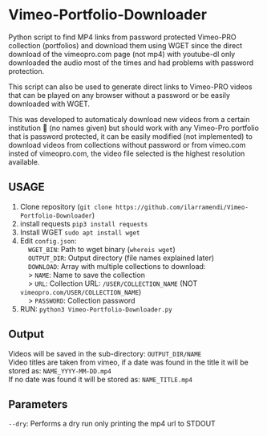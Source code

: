 # Vimeo-Portfolio-Downloader
Python script to find MP4 links from password protected Vimeo-PRO collection (portfolios) and download them using WGET since the direct download of the vimeopro.com page (not mp4) with youtube-dl only downloaded the audio most of the times and had problems with password protection.

This script can also be used to generate direct links to Vimeo-PRO videos that can be played on any browser without a password or be easily downloaded with WGET.

This was developed to automaticaly download new videos from a certain institution 👀 (no names given) but should work with any Vimeo-Pro portfolio that is password protected, it can be easily modified (not implemented) to download videos from collections without password or from vimeo.com insted of vimeopro.com, the video file selected is the highest resolution available.

## USAGE
1) Clone repository (`git clone https://github.com/ilarramendi/Vimeo-Portfolio-Downloader`)
2) install requests `pip3 install requests`
3) Install WGET `sudo apt install wget`
4) Edit `config.json`:  
&nbsp;&nbsp;&nbsp;&nbsp;`WGET_BIN`: Path to wget binary (`whereis wget`)  
&nbsp;&nbsp;&nbsp;&nbsp;`OUTPUT_DIR`: Output directory (file names explained later)  
&nbsp;&nbsp;&nbsp;&nbsp;`DOWNLOAD`: Array with multiple collections to download:  
&nbsp;&nbsp;&nbsp;&nbsp;> `NAME`: Name to save the collection  
&nbsp;&nbsp;&nbsp;&nbsp;> `URL`: Collection URL: `/USER/COLLECTION_NAME` (NOT `vimeopro.com/USER/COLLECTION_NAME`)  
&nbsp;&nbsp;&nbsp;&nbsp;> `PASSWORD`: Collection password  
4) RUN: `python3 Vimeo-Portfolio-Downloader.py`

## Output
Videos will be saved in the sub-directory: `OUTPUT_DIR/NAME`  
Video titles are taken from vimeo, if a date was found in the title it will be stored as: `NAME_YYYY-MM-DD.mp4`  
If no date was found it will be stored as: `NAME_TITLE.mp4`  

## Parameters
`--dry`: Performs a dry run only printing the mp4 url to STDOUT
